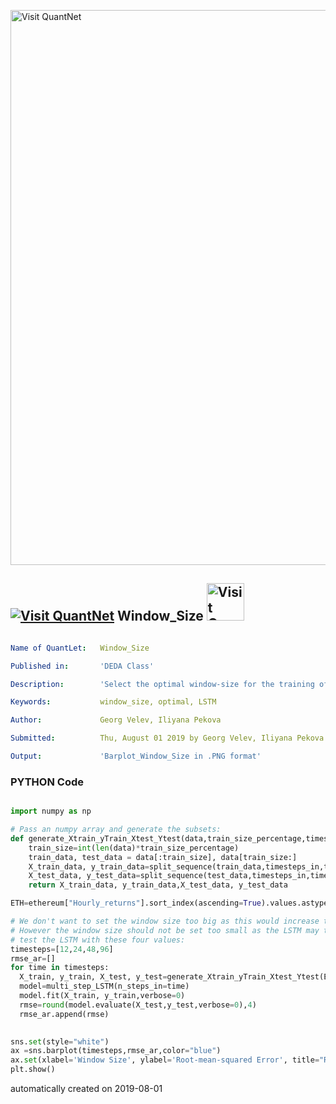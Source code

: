 [<img src="https://github.com/QuantLet/Styleguide-and-FAQ/blob/master/pictures/banner.png" width="888" alt="Visit QuantNet">](http://quantlet.de/)

## [<img src="https://github.com/QuantLet/Styleguide-and-FAQ/blob/master/pictures/qloqo.png" alt="Visit QuantNet">](http://quantlet.de/) **Window_Size** [<img src="https://github.com/QuantLet/Styleguide-and-FAQ/blob/master/pictures/QN2.png" width="60" alt="Visit QuantNet 2.0">](http://quantlet.de/)

```yaml

Name of QuantLet:   Window_Size

Published in:       'DEDA Class'

Description:        'Select the optimal window-size for the training of the LSTM'

Keywords:           window_size, optimal, LSTM

Author:             Georg Velev, Iliyana Pekova

Submitted:          Thu, August 01 2019 by Georg Velev, Iliyana Pekova

Output:             'Barplot_Window_Size in .PNG format'

```

### PYTHON Code
```python

import numpy as np

# Pass an numpy array and generate the subsets:
def generate_Xtrain_yTrain_Xtest_Ytest(data,train_size_percentage,timesteps_in,timesteps_out):
    train_size=int(len(data)*train_size_percentage)
    train_data, test_data = data[:train_size], data[train_size:]
    X_train_data, y_train_data=split_sequence(train_data,timesteps_in,timesteps_out)
    X_test_data, y_test_data=split_sequence(test_data,timesteps_in,timesteps_out)
    return X_train_data, y_train_data,X_test_data, y_test_data

ETH=ethereum["Hourly_returns"].sort_index(ascending=True).values.astype('float32')

# We don't want to set the window size too big as this would increase the computational cost enormously
# However the window size should not be set too small as the LSTM may then never reach the global minimumof the error function
# test the LSTM with these four values:
timesteps=[12,24,48,96]
rmse_ar=[]
for time in timesteps:
  X_train, y_train, X_test, y_test=generate_Xtrain_yTrain_Xtest_Ytest(ETH,0.8,time,24)
  model=multi_step_LSTM(n_steps_in=time)
  model.fit(X_train, y_train,verbose=0)
  rmse=round(model.evaluate(X_test,y_test,verbose=0),4)
  rmse_ar.append(rmse)
  

sns.set(style="white")
ax =sns.barplot(timesteps,rmse_ar,color="blue")
ax.set(xlabel='Window Size', ylabel='Root-mean-squared Error', title="Results for Choosing the Window Size")
plt.show()

```

automatically created on 2019-08-01